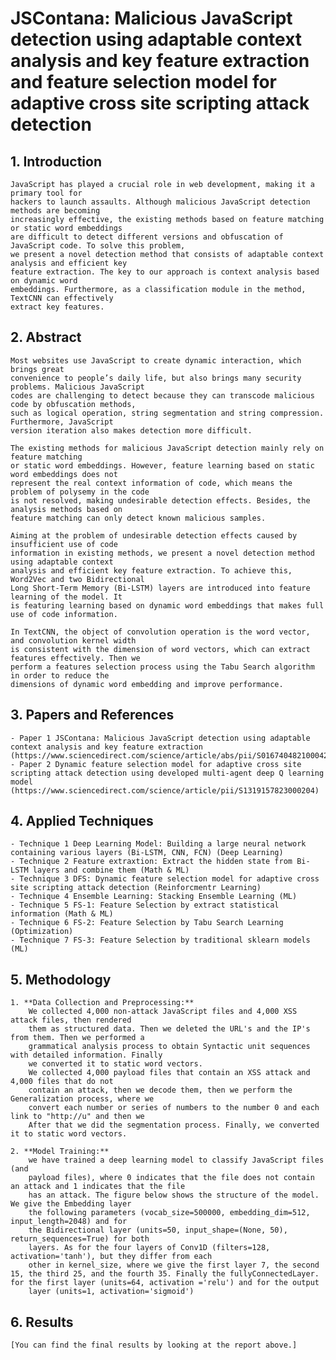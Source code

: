 # JSContana: Malicious JavaScript detection using adaptable context analysis and key feature extraction and feature selection model for adaptive cross site scripting attack detection 

## 1. Introduction

	JavaScript has played a crucial role in web development, making it a primary tool for
	hackers to launch assaults. Although malicious JavaScript detection methods are becoming
	increasingly effective, the existing methods based on feature matching or static word embeddings
	are difficult to detect different versions and obfuscation of JavaScript code. To solve this problem,
	we present a novel detection method that consists of adaptable context analysis and efficient key
	feature extraction. The key to our approach is context analysis based on dynamic word
	embeddings. Furthermore, as a classification module in the method, TextCNN can effectively
	extract key features.

## 2. Abstract

	Most websites use JavaScript to create dynamic interaction, which brings great
	convenience to people’s daily life, but also brings many security problems. Malicious JavaScript
	codes are challenging to detect because they can transcode malicious code by obfuscation methods,
	such as logical operation, string segmentation and string compression. Furthermore, JavaScript
	version iteration also makes detection more difficult.
	
	The existing methods for malicious JavaScript detection mainly rely on feature matching
	or static word embeddings. However, feature learning based on static word embeddings does not
	represent the real context information of code, which means the problem of polysemy in the code
	is not resolved, making undesirable detection effects. Besides, the analysis methods based on
	feature matching can only detect known malicious samples.
	
	Aiming at the problem of undesirable detection effects caused by insufficient use of code
	information in existing methods, we present a novel detection method using adaptable context
	analysis and efficient key feature extraction. To achieve this, Word2Vec and two Bidirectional
	Long Short-Term Memory (Bi-LSTM) layers are introduced into feature learning of the model. It
	is featuring learning based on dynamic word embeddings that makes full use of code information.
	
	In TextCNN, the object of convolution operation is the word vector, and convolution kernel width
	is consistent with the dimension of word vectors, which can extract features effectively. Then we
	perform a features selection process using the Tabu Search algorithm in order to reduce the
	dimensions of dynamic word embedding and improve performance.

## 3. Papers and References

	- Paper 1 JSContana: Malicious JavaScript detection using adaptable context analysis and key feature extraction (https://www.sciencedirect.com/science/article/abs/pii/S0167404821000420)
	- Paper 2 Dynamic feature selection model for adaptive cross site scripting attack detection using developed multi-agent deep Q learning model (https://www.sciencedirect.com/science/article/pii/S1319157823000204)

## 4. Applied Techniques

	- Technique 1 Deep Learning Model: Building a large neural network containing various layers (Bi-LSTM, CNN, FCN) (Deep Learning)
	- Technique 2 Feature extraxtion: Extract the hidden state from Bi-LSTM layers and combine them (Math & ML)
	- Technique 3 DFS: Dynamic feature selection model for adaptive cross site scripting attack detection (Reinforcmentr Learning)
	- Technique 4 Ensemble Learning: Stacking Ensemble Learning (ML)
	- Technique 5 FS-1: Feature Selection by extract statistical information (Math & ML)
	- Technique 6 FS-2: Feature Selection by Tabu Search Learning (Optimization)
	- Technique 7 FS-3: Feature Selection by traditional sklearn models (ML)

## 5. Methodology

	1. **Data Collection and Preprocessing:** 
	 	We collected 4,000 non-attack JavaScript files and 4,000 XSS attack files, then rendered
		them as structured data. Then we deleted the URL's and the IP's from them. Then we performed a
		grammatical analysis process to obtain Syntactic unit sequences with detailed information. Finally
		we converted it to static word vectors.
		We collected 4,000 payload files that contain an XSS attack and 4,000 files that do not
		contain an attack, then we decode them, then we perform the Generalization process, where we
		convert each number or series of numbers to the number 0 and each link to "http://u" and then we
		After that we did the segmentation process. Finally, we converted it to static word vectors.

	2. **Model Training:** 
	 	we have trained a deep learning model to classify JavaScript files (and
		payload files), where 0 indicates that the file does not contain an attack and 1 indicates that the file
		has an attack. The figure below shows the structure of the model. We give the Embedding layer
		the following parameters (vocab_size=500000, embedding_dim=512, input_length=2048) and for
		the Bidirectional layer (units=50, input_shape=(None, 50), return_sequences=True) for both
		layers. As for the four layers of Conv1D (filters=128, activation='tanh'), but they differ from each
		other in kernel_size, where we give the first layer 7, the second 15, the third 25, and the fourth 35. Finally the fullyConnectedLayer. for the first layer (units=64, activation ='relu') and for the output
		layer (units=1, activation='sigmoid')


## 6. Results

	[You can find the final results by looking at the report above.]
